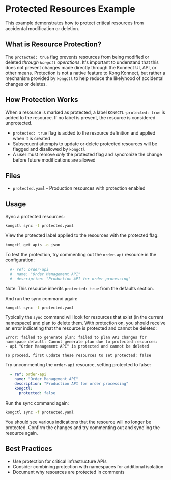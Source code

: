 # Protected Resources Example

This example demonstrates how to protect critical resources from accidental modification or deletion.

## What is Resource Protection?

The `protected: true` flag prevents resources from being modified or deleted _through `kongctl` operations_. 
It's important to understand that this does not prevent changes made directly through the Konnect UI, API, or 
other means. Protection is not a native feature to Kong Konnect, but rather a mechanism provided by `kongctl` 
to help reduce the likelyhood of accidental changes or deletes.

## How Protection Works

When a resource is marked as protected, a label `KONGCTL-protected: true` is added to the resource. If no
label is present, the resource is considered unprotected.

- `protected: true` flag is added to the resource definition and applied when it is created
- Subsequent attempts to update or delete protected resources will be flagged and disallowed by `kongctl`
- A user must remove _only_ the protected flag and syncronize the change before future modifications are allowed

## Files

- `protected.yaml` - Production resources with protection enabled


## Usage

Sync a protected resources:

```bash
kongctl sync -f protected.yaml
```

View the protected label applied to the resources with the protected flag:

```bash
kongctl get apis -o json 
```

To test the protection, try commenting out the `order-api` resource in the configuration:

```yaml
  #- ref: order-api
  #  name: "Order Management API"
  #  description: "Production API for order processing"
```

Note: This resource inherits `protected: true` from the defaults section.

And run the sync command again:

```bash
kongctl sync -f protected.yaml
```

Typically the `sync` command will look for resources that exist (in the current namespace) and plan to delete them. 
With protection on, you should receive an error indicating that the resource is protected and cannot be deleted:

```text
Error: failed to generate plan: failed to plan API changes for namespace default: Cannot generate plan due to protected resources:
- api "Order Management API" is protected and cannot be deleted

To proceed, first update these resources to set protected: false
```

Try uncommenting the `order-api` resource, setting protected to false:

```yaml
  - ref: order-api
    name: "Order Management API"
    description: "Production API for order processing"
    kongctl:
      protected: false
```

Run the sync command again:

```bash
kongctl sync -f protected.yaml
```

You should see various indications that the resource will no longer be protected. 
Confirm the changes and try commenting out and sync'ing the resource again.

## Best Practices

- Use protection for critical infrastructure APIs
- Consider combining protection with namespaces for additional isolation
- Document why resources are protected in comments

